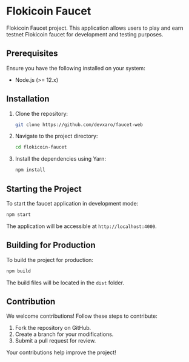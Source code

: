 # Flokicoin Faucet


Flokicoin Faucet project. This application allows users to play and earn testnet Flokicoin faucet for development and testing purposes.

## Prerequisites

Ensure you have the following installed on your system:

- Node.js (>= 12.x)

## Installation

1. Clone the repository:

   ```bash
   git clone https://github.com/devxaro/faucet-web
   ```

2. Navigate to the project directory:

   ```bash
   cd flokicoin-faucet
   ```

3. Install the dependencies using Yarn:

   ```bash
   npm install
   ```

## Starting the Project

To start the faucet application in development mode:

```bash
npm start
```

The application will be accessible at `http://localhost:4000`.

## Building for Production

To build the project for production:

```bash
npm build
```

The build files will be located in the `dist` folder.

## Contribution

We welcome contributions! Follow these steps to contribute:

1. Fork the repository on GitHub.
2. Create a branch for your modifications.
3. Submit a pull request for review.

Your contributions help improve the project!